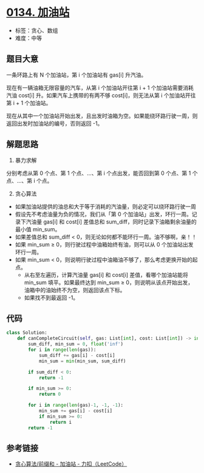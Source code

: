 # [0134. 加油站](https://leetcode.cn/problems/gas-station/)

- 标签：贪心、数组
- 难度：中等

## 题目大意

一条环路上有 N 个加油站，第 i 个加油站有 gas[i] 升汽油。

现在有一辆油箱无限容量的汽车，从第 i 个加油站开往第 i + 1 个加油站需要消耗汽油 cost[i] 升。如果汽车上携带的有两不够 cost[i]，则无法从第 i 个加油站开往第 i + 1 个加油站。

现在从其中一个加油站开始出发，且出发时油箱为空。如果能绕环路行驶一周，则返回出发时加油站的编号，否则返回 -1。

## 解题思路

1. 暴力求解

分别考虑从第 0 个点、第 1 个点、…、第 i 个点出发，能否回到第 0 个点、第 1 个点、…、第 i 个点。

2. 贪心算法

- 如果加油站提供的油总和大于等于消耗的汽油量，则必定可以绕环路行驶一周
- 假设先不考虑油量为负的情况，我们从「第 0 个加油站」出发，环行一周。记录下汽油量 gas[i] 和 cost[i] 差值总和 sum_diff，同时记录下油箱剩余油量的最小值 min_sum。
- 如果差值总和 sum_diff < 0，则无论如何都不能环行一周。油不够啊，亲！！
- 如果 min_sum ≥ 0，则行驶过程中油箱始终有油，则可以从 0 个加油站出发环行一周。
- 如果 min_sum < 0，则说明行驶过程中油箱油不够了，那么考虑更换开始的起点。
  - 从右至左遍历，计算汽油量 gas[i] 和 cost[i] 差值，看哪个加油站能将  min_sum 填平。如果最终达到 min_sum ≥ 0，则说明从该点开始出发，油箱中的油始终不为空，则返回该点下标。
  - 如果找不到最返回 -1。

## 代码

```python
class Solution:
    def canCompleteCircuit(self, gas: List[int], cost: List[int]) -> int:
        sum_diff, min_sum = 0, float('inf')
        for i in range(len(gas)):
            sum_diff += gas[i] - cost[i]
            min_sum = min(min_sum, sum_diff)

        if sum_diff < 0:
            return -1

        if min_sum >= 0:
            return 0

        for i in range(len(gas)-1, -1, -1):
            min_sum += gas[i] - cost[i]
            if min_sum >= 0:
                return i
        return -1
```

## 参考链接

- [贪心算法/前缀和 - 加油站 - 力扣（LeetCode）](https://leetcode.cn/problems/gas-station/solution/tan-xin-suan-fa-qian-zhui-he-by-antione/)

